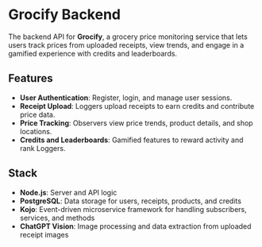 # Grocify Backend

The backend API for **Grocify**, a grocery price monitoring service that lets users track prices from uploaded receipts, view trends, and engage in a gamified experience with credits and leaderboards.

## Features

- **User Authentication**: Register, login, and manage user sessions.
- **Receipt Upload**: Loggers upload receipts to earn credits and contribute price data.
- **Price Tracking**: Observers view price trends, product details, and shop locations.
- **Credits and Leaderboards**: Gamified features to reward activity and rank Loggers.

## Stack

- **Node.js**: Server and API logic
- **PostgreSQL**: Data storage for users, receipts, products, and credits
- **Kojo**: Event-driven microservice framework for handling subscribers, services, and methods
- **ChatGPT Vision**: Image processing and data extraction from uploaded receipt images
